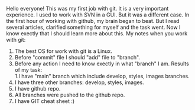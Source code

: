Hello everyone! 
This was my first job with git. It is a very important experience. I used to work with SVN in a GUI. But it was a different case. 
In the first hour of working with github, my brain began to beat. But I read several articles, clarified something for myself and the task went. Now I know exectly that I should learn more about this.
My notes when you work with git: 
1. The best OS for work with git is a Linux. 
2. Before "commit" file I should "add" file to "branch". 
3. Before any action I need to know exectly in what "branch" I am. 
Results of my task:  
1.I have "main" branch which include develop, styles, images branches. 
2. I have three other branches: develop, styles, images.  
3. I have github repo. 
4. All branches were pushed to the github repo.
5. I have GIT cheat sheet :)
